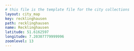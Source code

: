 ```yaml
---
# this file is the template file for the city collections
layout: city_map
key: recklinghausen
path: recklinghausen
name: Recklinghausen
latitude: 51.6162597
longitude: 7.20307779999996
zoomlevel: 13
---
```

